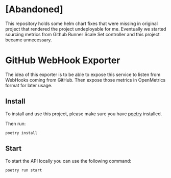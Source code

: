 # [Abandoned]

This repository holds some helm chart fixes that were missing in original project that rendered the project undeployable for me. Eventually we started sourcing metrics from Github Runner Scale Set controller and this project became unnecessary.

# GitHub WebHook Exporter

The idea of this exporter is to be able to expose this service to listen
from WebHooks coming from GitHub.
Then expose those metrics in OpenMetrics format for later usage.

## Install

To install and use this project, please make sure you have [poetry](https://python-poetry.org/) installed.

Then run:
```shell
poetry install
```

## Start

To start the API locally you can use the following command:

```shell
poetry run start
```
